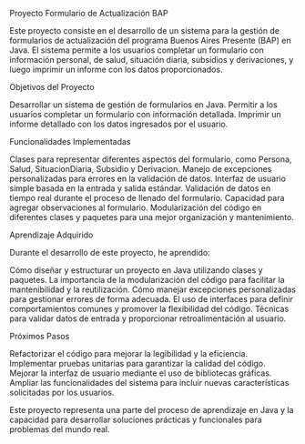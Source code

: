 Proyecto Formulario de Actualización BAP

Este proyecto consiste en el desarrollo de un sistema para la gestión de formularios de actualización del programa Buenos Aires Presente (BAP) en Java. El sistema permite a los usuarios completar un formulario con información personal, de salud, situación diaria, subsidios y derivaciones, y luego imprimir un informe con los datos proporcionados.

Objetivos del Proyecto

Desarrollar un sistema de gestión de formularios en Java.
Permitir a los usuarios completar un formulario con información detallada.
Imprimir un informe detallado con los datos ingresados por el usuario.

Funcionalidades Implementadas

Clases para representar diferentes aspectos del formulario, como Persona, Salud, SituacionDiaria, Subsidio y Derivacion.
Manejo de excepciones personalizadas para errores en la validación de datos.
Interfaz de usuario simple basada en la entrada y salida estándar.
Validación de datos en tiempo real durante el proceso de llenado del formulario.
Capacidad para agregar observaciones al formulario.
Modularización del código en diferentes clases y paquetes para una mejor organización y mantenimiento.

Aprendizaje Adquirido

Durante el desarrollo de este proyecto, he aprendido:

Cómo diseñar y estructurar un proyecto en Java utilizando clases y paquetes.
La importancia de la modularización del código para facilitar la mantenibilidad y la reutilización.
Cómo manejar excepciones personalizadas para gestionar errores de forma adecuada.
El uso de interfaces para definir comportamientos comunes y promover la flexibilidad del código.
Técnicas para validar datos de entrada y proporcionar retroalimentación al usuario.

Próximos Pasos

Refactorizar el código para mejorar la legibilidad y la eficiencia.
Implementar pruebas unitarias para garantizar la calidad del código.
Mejorar la interfaz de usuario mediante el uso de bibliotecas gráficas.
Ampliar las funcionalidades del sistema para incluir nuevas características solicitadas por los usuarios.

Este proyecto representa una parte del proceso de aprendizaje en Java y la capacidad para desarrollar soluciones prácticas y funcionales para problemas del mundo real.





